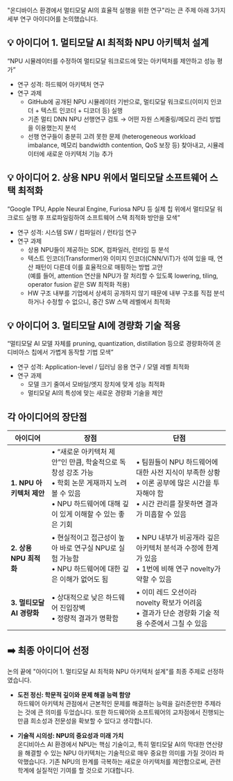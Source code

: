 "온디바이스 환경에서 멀티모달 AI의 효율적 실행을 위한 연구"라는 큰 주제 아래 3가지 세부 연구 아이디어를 논의했습니다.

## 💡 아이디어 1. 멀티모달 AI 최적화 NPU 아키텍처 설계 
“NPU 시뮬레이터를 수정하여 멀티모달 워크로드에 맞는 아키텍처를 제안하고 성능 평가”

* 연구 성격: 하드웨어 아키텍처 연구
* 연구 과제
  * GitHub에 공개된 NPU 시뮬레이터 기반으로, 멀티모달 워크로드(이미지 인코더 + 텍스트 인코더 + 디코더 등) 실행
  * 기존 멀티 DNN NPU 선행연구 검토 → 어떤 자원 스케줄링/메모리 관리 방법을 이용했는지 분석
  * 선행 연구들이 충분히 고려 못한 문제 (heterogeneous workload imbalance, 메모리 bandwidth contention, QoS 보장 등) 찾아내고, 시뮬레이터에 새로운 아키텍처 기능 추가

## 💡 아이디어 2. 상용 NPU 위에서 멀티모달 소프트웨어 스택 최적화  
“Google TPU, Apple Neural Engine, Furiosa NPU 등 실제 칩 위에서 멀티모달 워크로드 실행 후 프로파일링하여 소프트웨어 스택 최적화 방안을 모색”

* 연구 성격: 시스템 SW / 컴파일러 / 런타임 연구
* 연구 과제
  * 상용 NPU들이 제공하는 SDK, 컴파일러, 런타임 등 분석
  * 텍스트 인코더(Transformer)와 이미지 인코더(CNN/ViT)가 섞여 있을 때, 연산 패턴이 다른데 이를 효율적으로 매핑하는 방법 고안<br>
    (예를 들어, attention 연산을 NPU가 잘 처리할 수 있도록 lowering, tiling, operator fusion 같은 SW 최적화 적용) 
  * HW 구조 내부를 기업에서 상세히 공개하지 않기 때문에 내부 구조를 직접 분석하거나 수정할 수 없으니, 중간 SW 스택 레벨에서 최적화

## 💡 아이디어 3. 멀티모달 AI에 경량화 기술 적용
“멀티모달 AI 모델 자체를 pruning, quantization, distillation 등으로 경량화하여 온디비아스 칩에서 가볍게 동작할 기법 모색”

* 연구 성격: Application-level / 딥러닝 응용 연구 / 모델 레벨 최적화
* 연구 과제
  * 모델 크기 줄여서 모바일/엣지 장치에 맞게 성능 최적화
  * 멀티모달 AI의 특성에 맞는 새로운 경량화 기술을 제안
 
## 각 아이디어의 장단점 
| 아이디어 | 장점 | 단점 |
|---|---|---|
| **1. NPU 아키텍처 제안** | • “새로운 아키텍처 제안”인 만큼, 학술적으로 독창성 강조 가능<br> • 학회 논문 게재까지 노려볼 수 있음<br>  • NPU 하드웨어에 대해 깊이 있게 이해할 수 있는 좋은 기회 | • 팀원들이 NPU 하드웨어에 대한 사전 지식이 부족한 상황<br> • 이론 공부에 많은 시간을 투자해야 함<br> • 시간 관리를 잘못하면 결과가 미흡할 수 있음 |
| **2. 상용 NPU 최적화** | • 현실적이고 접근성이 높아 바로 연구실 NPU로 실험 가능함<br> • NPU 하드웨어에 대한 깊은 이해가 없어도 됨 | • NPU 내부가 비공개라 깊은 아키텍처 분석과 수정에 한계가 있음<br> • 1번에 비해 연구 novelty가 약할 수 있음 |
| **3. 멀티모달 AI 경량화** | • 상대적으로 낮은 하드웨어 진입장벽<br>• 정량적 결과가 명확함 | • 이미 레드 오션이라 novelty 확보가 어려움<br> • 결과가 단순 경량화 기술 적용 수준에서 그칠 수 있음 |


## ➡️ 최종 아이디어 선정
논의 끝에 "아이디어 1. 멀티모달 AI 최적화 NPU 아키텍처 설계"를 최종 주제로 선정하였습니다.

* **도전 정신: 학문적 깊이와 문제 해결 능력 함양** <br>
하드웨어 아키텍처 관점에서 근본적인 문제를 해결하는 능력을 길러준만한 주제라는 것에 큰 의미를 두었습니다. 또한 하드웨어와 소프트웨어의 교차점에서 진행되는 만큼 희소성과 전문성을 확보할 수 있다고 생각합니다.

* **기술적 시의성: NPU의 중요성과 미래 가치** <br>
온디비아스 AI 환경에서 NPU는 핵심 기술이고, 특히 멀티모달 AI의 막대한 연산량을 해결할 수 있는 NPU 아키텍처는 기술적으로 매우 중요한 의미를 가질 것이라 파악했습니다. 기존 NPU의 한계를 극복하는 새로운 아키텍처를 제안함으로써, 관련 학계에 실질적인 기여를 할 것으로 기대합니다.

